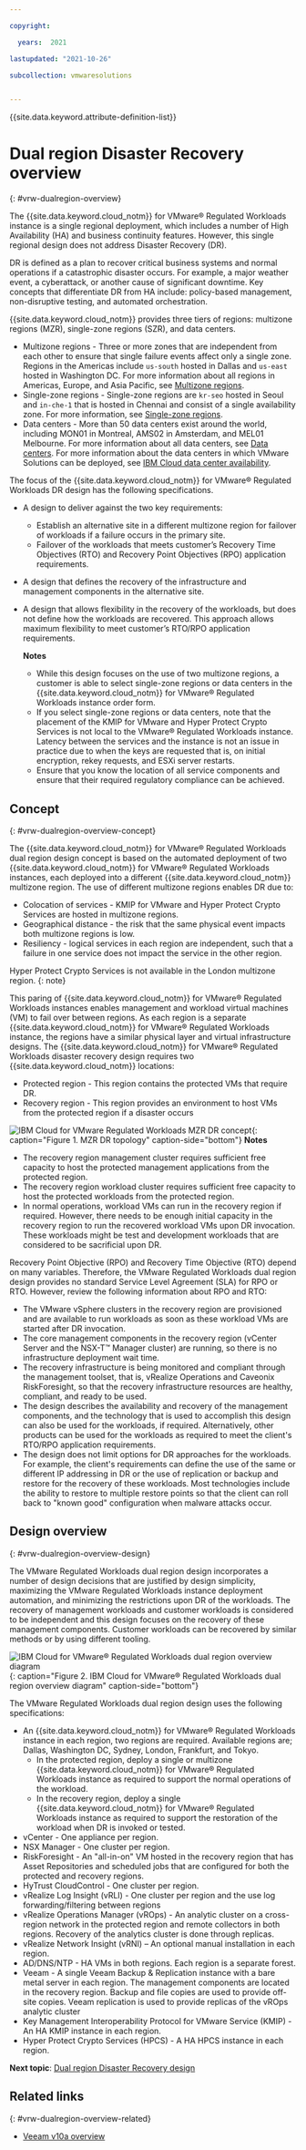 ```yaml
---

copyright:

  years:  2021

lastupdated: "2021-10-26"

subcollection: vmwaresolutions


---
```


{{site.data.keyword.attribute-definition-list}}

# Dual region Disaster Recovery overview
{: #vrw-dualregion-overview}

The {{site.data.keyword.cloud_notm}} for VMware® Regulated Workloads instance is a single regional deployment, which includes a number of High Availability (HA) and business continuity features. However, this single regional design does not address Disaster Recovery (DR).

DR is defined as a plan to recover critical business systems and normal operations if a catastrophic disaster occurs. For example, a major weather event, a cyberattack, or another cause of significant downtime. Key concepts that differentiate DR from HA include: policy-based management, non-disruptive testing, and automated orchestration.

{{site.data.keyword.cloud_notm}} provides three tiers of regions: multizone regions (MZR), single-zone regions (SZR), and data centers.

* Multizone regions - Three or more zones that are independent from each other to ensure that single failure events affect only a single zone. Regions in the Americas include `us-south` hosted in Dallas and `us-east` hosted in Washington DC. For more information about all regions in Americas, Europe, and Asia Pacific, see [Multizone regions](/docs/overview?topic=overview-locations#mzr-table).
* Single-zone regions - Single-zone regions are `kr-seo` hosted in Seoul and `in-che-1` that is hosted in Chennai and consist of a single availability zone. For more information, see [Single-zone regions](/docs/overview?topic=overview-locations#szr-table).
* Data centers - More than 50 data centers exist around the world, including MON01 in Montreal, AMS02 in Amsterdam, and MEL01 Melbourne. For more information about all data centers, see [Data centers](/docs/overview?topic=overview-locations#data-centers). For more information about the data centers in which VMware Solutions can be deployed, see [IBM Cloud data center availability](/docs/vmwaresolutions?topic=vmwaresolutions-vc_planning#vc_planning-dc-availability).

The focus of the {{site.data.keyword.cloud_notm}} for VMware® Regulated Workloads DR design has the following specifications.
* A design to deliver against the two key requirements:
   * Establish an alternative site in a different multizone region for failover of workloads if a failure occurs in the primary site.
   * Failover of the workloads that meets customer’s Recovery Time Objectives (RTO) and Recovery Point Objectives (RPO) application requirements.
* A design that defines the recovery of the infrastructure and management components in the alternative site.
* A design that allows flexibility in the recovery of the workloads, but does not define how the workloads are recovered. This approach allows maximum flexibility to meet customer’s RTO/RPO application requirements.

   **Notes**
    * While this design focuses on the use of two multizone regions, a customer is able to select single-zone regions or data centers in the {{site.data.keyword.cloud_notm}} for VMware® Regulated Workloads instance order form.
    * If you select single-zone regions or data centers, note that the placement of the KMIP for VMware and Hyper Protect Crypto Services is not local to the VMware® Regulated Workloads instance. Latency between the services and the instance is not an issue in practice due to when the keys are requested that is, on initial encryption, rekey requests, and ESXi server restarts.
    * Ensure that you know the location of all service components and ensure that their required regulatory compliance can be achieved.

## Concept
{: #vrw-dualregion-overview-concept}

The {{site.data.keyword.cloud_notm}} for VMware® Regulated Workloads dual region design concept is based on the automated deployment of two {{site.data.keyword.cloud_notm}} for VMware® Regulated Workloads instances, each deployed into a different {{site.data.keyword.cloud_notm}} multizone region. The use of different multizone regions enables DR due to:
* Colocation of services - KMIP for VMware and Hyper Protect Crypto Services are hosted in multizone regions.
* Geographical distance - the risk that the same physical event impacts both multizone regions is low.
* Resiliency - logical services in each region are independent, such that a failure in one service does not impact the service in the other region.

Hyper Protect Crypto Services is not available in the London multizone region.
{: note}

This paring of {{site.data.keyword.cloud_notm}} for VMware® Regulated Workloads instances enables management and workload virtual machines (VM) to fail over between regions. As each region is a separate {{site.data.keyword.cloud_notm}} for VMware® Regulated Workloads instance, the regions have a similar physical layer and virtual infrastructure designs. The {{site.data.keyword.cloud_notm}} for VMware® Regulated Workloads disaster recovery design requires two {{site.data.keyword.cloud_notm}} locations:
* Protected region - This region contains the protected VMs that require DR.
* Recovery region - This region provides an environment to host VMs from the protected region if a disaster occurs

![IBM Cloud for VMware Regulated Workloads MZR DR concept](../../images/vrw-mzr-dr.svg "MZR DR topology"){: caption="Figure 1. MZR DR topology" caption-side="bottom"}
**Notes**
* The recovery region management cluster requires sufficient free capacity to host the protected management applications from the protected region.
* The recovery region workload cluster requires sufficient free capacity to host the protected workloads from the protected region.
* In normal operations, workload VMs can run in the recovery region if required. However, there needs to be enough initial capacity in the recovery region to run the recovered workload VMs upon DR invocation. These workloads might be test and development workloads that are considered to be sacrificial upon DR.

Recovery Point Objective (RPO) and Recovery Time Objective (RTO) depend on many variables. Therefore, the VMware Regulated Workloads dual region design provides no standard Service Level Agreement (SLA) for RPO or RTO. However, review the following information about RPO and RTO:
* The VMware vSphere clusters in the recovery region are provisioned and are available to run workloads as soon as these workload VMs are started after DR invocation.
* The core management components in the recovery region (vCenter Server and the NSX-T™ Manager cluster) are running, so there is no infrastructure deployment wait time.
* The recovery infrastructure is being monitored and compliant through the management toolset, that is, vRealize Operations and Caveonix RiskForesight, so that the recovery infrastructure resources are healthy, compliant, and ready to be used.
* The design describes the availability and recovery of the management components, and the technology that is used to accomplish this design can also be used for the workloads, if required. Alternatively, other products can be used for the workloads as required to meet the client's RTO/RPO application requirements.
* The design does not limit options for DR approaches for the workloads. For example, the client's requirements can define the use of the same or different IP addressing in DR or the use of replication or backup and restore for the recovery of these workloads. Most technologies include the ability to restore to multiple restore points so that the client can roll back to "known good" configuration when malware attacks occur.

## Design overview
{: #vrw-dualregion-overview-design}

The VMware Regulated Workloads dual region design incorporates a number of design decisions that are justified by design simplicity, maximizing the VMware Regulated Workloads instance deployment automation, and minimizing the restrictions upon DR of the workloads. The recovery of management workloads and customer workloads is considered to be independent and this design focuses on the recovery of these management components. Customer workloads can be recovered by similar methods or by using different tooling.

![IBM Cloud for VMware® Regulated Workloads dual region overview diagram](../../images/vrw-dualregionoverview.svg "IBM Cloud for VMware® Regulated Workloads dual region overview diagram"){: caption="Figure 2. IBM Cloud for VMware® Regulated Workloads dual region overview diagram" caption-side="bottom"}

The VMware Regulated Workloads dual region design uses the following specifications:
* An {{site.data.keyword.cloud_notm}} for VMware® Regulated Workloads instance in each region, two regions are required. Available regions are; Dallas, Washington DC, Sydney, London, Frankfurt, and Tokyo.
   * In the protected region, deploy a single or multizone {{site.data.keyword.cloud_notm}} for VMware® Regulated Workloads instance as required to support the normal operations of the workload.
   * In the recovery region, deploy a single {{site.data.keyword.cloud_notm}} for VMware® Regulated Workloads instance as required to support the restoration of the workload when DR is invoked or tested.
* vCenter - One appliance per region.
* NSX Manager - One cluster per region.
* RiskForesight - An "all-in-on" VM hosted in the recovery region that has Asset Repositories and scheduled jobs that are configured for both the protected and recovery regions.
* HyTrust CloudControl - One cluster per region.
* vRealize Log Insight (vRLI) - One cluster per region and the use log forwarding/filtering between regions
* vRealize Operations Manager (vROps) - An analytic cluster on a cross-region network in the protected region and remote collectors in both regions. Recovery of the analytics cluster is done through replicas.
* vRealize Network Insight (vRNI) – An optional manual installation in each region.
* AD/DNS/NTP - HA VMs in both regions. Each region is a separate forest.
* Veeam - A single Veeam Backup & Replication instance with a bare metal server in each region. The management components are located in the recovery region. Backup and file copies are used to provide off-site copies. Veeam replication is used to provide replicas of the vROps analytic cluster
* Key Management Interoperability Protocol for VMware Service (KMIP) - An HA KMIP instance in each region.
* Hyper Protect Crypto Services (HPCS) - A HA HPCS instance in each region.

**Next topic**: [Dual region Disaster Recovery design](/docs/vmwaresolutions?topic=vmwaresolutions-vrw-dualregion-design)

## Related links
{: #vrw-dualregion-overview-related}

* [Veeam v10a overview](/docs/vmwaresolutions?topic=vmwaresolutions-veeamvm_overview)
